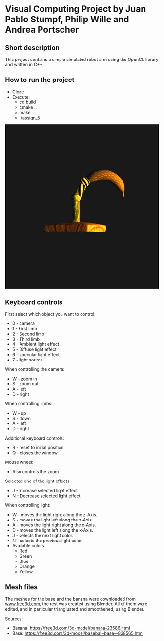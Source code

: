 # Visual Computing Project by Juan Pablo Stumpf, Philip Wille and Andrea Portscher

## Short description

This project contains a simple simulated robot arm using the OpenGL library and written in C++. 

## How to run the project

- Clone
- Execute:
  - cd build
  - cmake ..
  - make
  - ./assign_5
  
![arm img](https://github.com/portscher/OpenGL_robotarm/blob/master/img/arm_img.png)

## Keyboard controls

First select which object you want to control:

- 0 - camera
- 1 - First limb
- 2 - Second limb
- 3 - Third limb
- 4 - Ambient light effect
- 5 - Diffuse light effect
- 6 - specular light effect
- 7 - light source

When controlling the camera:

- W - zoom in
- S - zoom out
- A - left
- D - right

When controlling limbs:

- W - up
- S - down
- A - left
- D - right

Additional keyboard controls:

- R - reset to initial position
- Q - closes the window

Mouse wheel:

- Also controls the zoom

Selected one of the light effects:

- J - Increase selected light effect
- N - Decrease selected light effect

When controlling light:

- W - moves the light right along the z-Axis.
- S - moves the light left along the z-Axis.
- A - moves the light right along the x-Axis.
- D - moves the light left along the x-Axis.
- J - selects the next light color.
- N - selects the previous light color.
- Available colors
  - Red
  - Green
  - Blue
  - Orange
  - Yellow

## Mesh files

The meshes for the base and the banana were downloaded from www.free3d.com, the rest was created using Blender.
All of them were edited, and in particular triangluated and smoothened, using Blender.

Sources:

- Banana: https://free3d.com/3d-model/banana-23586.html
- Base: https://free3d.com/3d-model/baseball-base--838565.html
